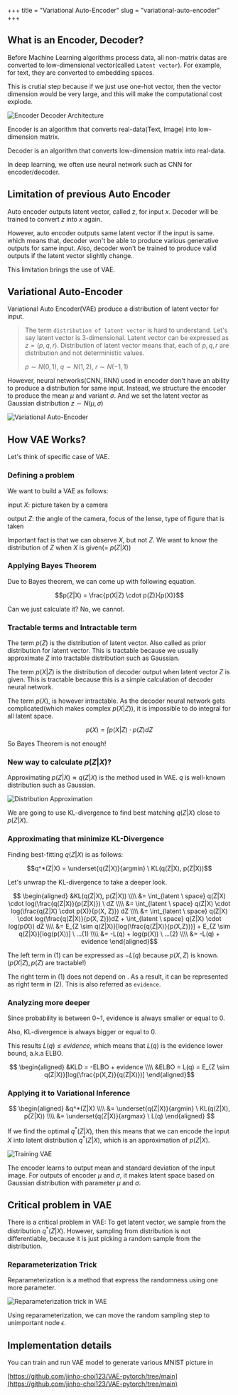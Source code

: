 +++
title = "Variational Auto-Encoder"
slug = "variational-auto-encoder"
+++

## What is an Encoder, Decoder?

Before Machine Learning algorithms process data, all non-matrix datas are converted to low-dimensional vector(called `Latent vector`). For example, for text, they are converted to embedding spaces.

This is crutial step because if we just use one-hot vector, then the vector dimension would be very large, and this will make the computational cost explode.

<img src="encoder-decoder.png" alt="Encoder Decoder Architecture"/>

Encoder is an algorithm that converts real-data(Text, Image) into low-dimension matrix.

Decoder is an algorithm that converts low-dimension matrix into real-data.

In deep learning, we often use neural network such as CNN for encoder/decoder.

## Limitation of previous Auto Encoder
Auto encoder outputs latent vector, called $z$, for input $x$.
Decoder will be trained to convert $z$ into $x$ again.

However, auto encoder outputs same latent vector if the input is same. which means that, decoder won't be able to produce various generative outputs for same input. Also, decoder won't be trained to produce valid outputs if the latent vector slightly change.

This limitation brings the use of VAE.

## Variational Auto-Encoder
Variational Auto Encoder(VAE) produce a distribution of latent vector for input.

> The term `distribution of latent vector` is hard to understand. Let's say latent vector is 3-dimensional. Latent vector can be expressed as $z = (p, q, r)$. Distribution of latent vector means that, each of $p, q, r$ are distribution and not deterministic values.
>
> $p \sim N(0, 1)$, $q \sim N(1, 2)$, $r \sim N(-1, 1)$

However, neural networks(CNN, RNN) used in encoder don't have an ability to produce a distribution for same input. Instead, we structure the encoder to produce the mean $\mu$ and variant $\sigma$. And we set the latent vector as Gaussian distribution $z \sim N(\mu, \sigma)$

<img src="variational-auto-encoder.png" alt="Variational Auto-Encoder"/>

## How VAE Works?
Let's think of specific case of VAE.

### Defining a problem
We want to build a VAE as follows:

input $X$: picture taken by a camera

output $Z$: the angle of the camera, focus of the lense, type of figure that is taken

Important fact is that we can observe $X$, but not $Z$.
We want to know the distribution of $Z$ when $X$ is given(= $p(Z|X)$)

### Applying Bayes Theorem
Due to Bayes theorem, we can come up with following equation.

$$p(Z|X) = \frac{p(X|Z) \cdot p(Z)}{p(X)}$$

Can we just calculate it? No, we cannot.

### Tractable terms and Intractable term

The term $p(Z)$ is the distribution of latent vector. Also called as prior distribution for latent vector. This is tractable because we usually approximate $Z$ into tractable distribution such as Gaussian.

The term $p(X|Z)$ is the distribution of decoder output when latent vector $Z$ is given. This is tractable because this is a simple calculation of decoder neural network.

The term $p(X)$, is however intractable. As the decoder neural network gets complicated(which makes complex $p(X|Z)$), it is impossible to do integral for all latent space.

$$p(X) = \int p(X|Z) \cdot p(Z) dZ$$

So Bayes Theorem is not enough!

### New way to calculate $p(Z|X)$?

Approximating $p(Z|X) \approx q(Z|X)$ is the method used in VAE. $q$ is well-known distribution such as Gaussian.

<img src="distribution-approximation.png" alt="Distribution Approximation"/>

We are going to use KL-divergence to find best matching $q(Z|X)$ close to $p(Z|X)$.

### Approximating that minimize KL-Divergence

Finding best-fitting $q(Z|X)$ is as follows:

$$q^*(Z|X) = \underset{q(Z|X)}{argmin}  \ KL(q(Z|X), p(Z|X))$$

Let's unwrap the KL-divergence to take a deeper look.

$$ \begin{aligned}
&KL(q(Z|X), p(Z|X)) \\\\
&= \int_{latent \ space} q(Z|X) \cdot log(\frac{q(Z|X)}{p(Z|X)}) \ dZ \\\\
&= \int_{latent \ space} q(Z|X) \cdot log(\frac{q(Z|X) \cdot p(X)}{p(X, Z)}) dZ \\\\
&= \int_{latent \ space} q(Z|X) \cdot log(\frac{q(Z|X)}{p(X, Z)})dZ + \int_{latent \ space} q(Z|X) \cdot log(p(X)) dZ \\\\
&= E_{Z \sim q(Z|X)}[log(\frac{q(Z|X)}{p(X,Z)})] + E_{Z \sim q(Z|X)}[log(p(X))] \ ...(1) \\\\
&= -L(q) + log(p(X)) \ ...(2) \\\\
&= -L(q) + evidence \end{aligned}$$

The left term in (1) can be expressed as $-L(q)$ because $p(X, Z)$ is known.($p(X|Z), p(Z)$ are tractable!)

The right term in (1) does not depend on . As a result, it can be represented as right term in (2). This is also referred as `evidence`.


### Analyzing more deeper
Since probability is between 0~1, evidence is always smaller or equal to 0.

Also, KL-divergence is always bigger or equal to 0.

This results $L(q) \le evidence$, which means that $L(q)$ is the evidence lower bound, a.k.a ELBO.

$$ \begin{aligned}
&KLD = -ELBO + evidence \\\\
&ELBO = L(q) = E_{Z \sim q(Z|X)}[log(\frac{p(X,Z)}{q(Z|X)})]
\end{aligned}$$

### Applying it to Variational Inference
$$ \begin{aligned}
&q^*(Z|X) \\\\
&= \underset{q(Z|X)}{argmin}  \ KL(q(Z|X), p(Z|X)) \\\\
&= \underset{q(Z|X)}{argmax} \ L(q)
\end{aligned} $$


If we find the optimal $q^*(Z|X)$, then this means that we can encode the input $X$ into latent distribution $q^*(Z|X)$, which is an approximation of $p(Z|X)$.

<img src="training-vae.png" alt="Training VAE"/>

The encoder learns to output mean and standard deviation of the input image. For outputs of encoder $\mu$ and $\sigma$, it makes latent space based on Gaussian distribution with parameter $\mu$ and $\sigma$.

## Critical problem in VAE
There is a critical problem in VAE:
To get latent vector, we sample from the distribution $q^*(Z|X)$. However, sampling from distribution is not differentiable, because it is just picking a random sample from the distribution.

### Reparameterization Trick
Reparameterization is a method that express the randomness using one more parameter.

<img src="reparameterization-trick.png" alt="Reparameterization trick in VAE"/>

Using reparameterization, we can move the random sampling step to unimportant node $\epsilon$.

## Implementation details

You can train and run VAE model to generate various MNIST picture in

[https://github.com/jinho-choi123/VAE-pytorch/tree/main](https://github.com/jinho-choi123/VAE-pytorch/tree/main)
